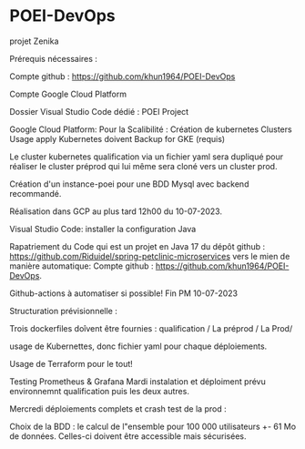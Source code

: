 # POEI-DevOps
projet Zenika

Prérequis nécessaires :

Compte github : https://github.com/khun1964/POEI-DevOps

Compte Google Cloud Platform

Dossier Visual Studio Code dédié : POEI Project

Google Cloud Platform:
Pour la Scalibilité : 
Création de kubernetes Clusters   
            Usage apply Kubernetes doivent 
            Backup for GKE (requis)

Le cluster kubernetes qualification via un fichier yaml sera dupliqué pour réaliser le cluster préprod qui lui même sera cloné vers un cluster prod. 

Création d'un instance-poei pour une BDD Mysql avec backend recommandé.

Réalisation dans GCP au plus tard 12h00 du 10-07-2023.

Visual Studio Code: installer la configuration Java 

Rapatriement du Code qui est un projet en Java 17 du dépôt github : https://github.com/Riduidel/spring-petclinic-microservices 
vers le mien de manière automatique: Compte github : https://github.com/khun1964/POEI-DevOps.

Github-actions à automatiser si possible!
Fin PM 10-07-2023

Structuration prévisionnelle :

Trois dockerfiles doîvent être fournies :  qualification / La préprod / La Prod/

usage de Kubernettes, donc fichier yaml pour chaque déploiements.

Usage de Terraform pour le tout!

Testing Prometheus & Grafana
Mardi instalation et déploiment prévu environnemnt qualification puis les deux autres.

Mercredi déploiements complets et crash test de la prod : 

Choix de la BDD : le calcul de l"ensemble pour 100 000 utilisateurs +- 61 Mo de données.
Celles-ci doivent être accessible mais sécurisées.


